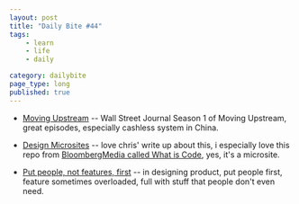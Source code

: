 ```yaml
---
layout: post
title: "Daily Bite #44"
tags: 
    - learn
    - life
    - daily

category: dailybite
page_type: long
published: true
---
```


- [Moving Upstream](https://www.youtube.com/playlist?list=PLqQNt9DP_BNB60qQ4z2KbRvYDnPTCK96F) -- Wall Street Journal Season 1 of Moving Upstream, great episodes, especially cashless system in China.

- [Design Microsites](http://mediatemple.net/blog/tips/design-microsites/) -- love chris' write up about this, i especially love this repo from [BloombergMedia called What is Code](https://github.com/BloombergMedia/whatiscode), yes, it's a microsite.

- [Put people, not features, first](https://slack.design/how-slack-blends-productivity-and-delight-4e7c4a35d4fe) -- in designing product, put people first, feature sometimes overloaded, full with stuff that people don't even need.